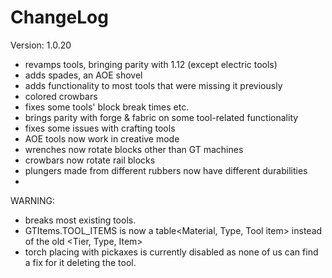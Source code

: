 # ChangeLog

Version: 1.0.20

- revamps tools, bringing parity with 1.12 (except electric tools)
- adds spades, an AOE shovel
- adds functionality to most tools that were missing it previously
- colored crowbars
- fixes some tools' block break times etc.
- brings parity with forge & fabric on some tool-related functionality
- fixes some issues with crafting tools
- AOE tools now work in creative mode
- wrenches now rotate blocks other than GT machines
- crowbars now rotate rail blocks
- plungers made from different rubbers now have different durabilities
- 

WARNING: 
- breaks most existing tools.
- GTItems.TOOL_ITEMS is now a table<Material, Type, Tool item> instead of the old <Tier, Type, Item>
- torch placing with pickaxes is currently disabled as none of us can find a fix for it deleting the tool.